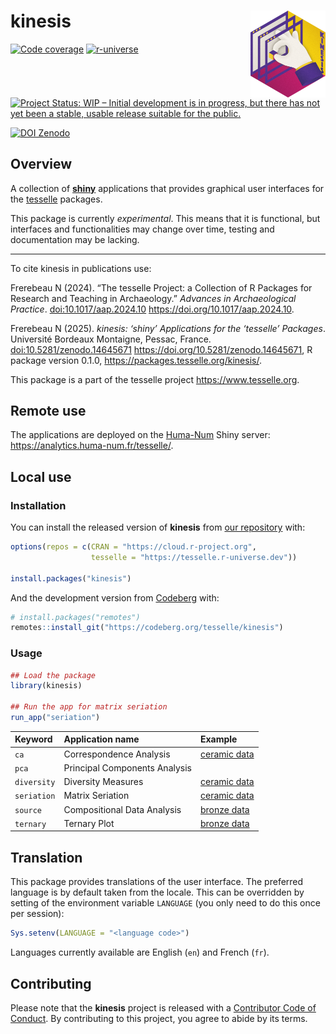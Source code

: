
<!-- README.md is generated from README.Rmd. Please edit that file -->

# kinesis <img width=120px src="man/figures/logo.png" align="right" />

<!-- badges: start -->

[![Code
coverage](https://packages.tesselle.org/kinesis/coverage/badge.svg)](https://packages.tesselle.org/kinesis/coverage/)
<a href="https://tesselle.r-universe.dev/kinesis"
class="pkgdown-devel"><img
src="https://tesselle.r-universe.dev/badges/kinesis"
alt="r-universe" /></a>

[![Project Status: WIP – Initial development is in progress, but there
has not yet been a stable, usable release suitable for the
public.](https://www.repostatus.org/badges/latest/wip.svg)](https://www.repostatus.org/#wip)

[![DOI
Zenodo](https://zenodo.org/badge/DOI/10.5281/zenodo.14645671.svg)](https://doi.org/10.5281/zenodo.14645671)
<!-- badges: end -->

## Overview

A collection of [**shiny**](https://shiny.posit.co) applications that
provides graphical user interfaces for the
[tesselle](https://www.tesselle.org) packages.

This package is currently *experimental*. This means that it is
functional, but interfaces and functionalities may change over time,
testing and documentation may be lacking.

------------------------------------------------------------------------

To cite kinesis in publications use:

Frerebeau N (2024). “The tesselle Project: a Collection of R Packages
for Research and Teaching in Archaeology.” *Advances in Archaeological
Practice*. <doi:10.1017/aap.2024.10>
<https://doi.org/10.1017/aap.2024.10>.

Frerebeau N (2025). *kinesis: ‘shiny’ Applications for the ‘tesselle’
Packages*. Université Bordeaux Montaigne, Pessac, France.
<doi:10.5281/zenodo.14645671> <https://doi.org/10.5281/zenodo.14645671>,
R package version 0.1.0, <https://packages.tesselle.org/kinesis/>.

This package is a part of the tesselle project
<https://www.tesselle.org>.

## Remote use

The applications are deployed on the [Huma-Num](https://www.huma-num.fr)
Shiny server: <https://analytics.huma-num.fr/tesselle/>.

## Local use

### Installation

You can install the released version of **kinesis** from [our
repository](https://tesselle.r-universe.dev) with:

``` r
options(repos = c(CRAN = "https://cloud.r-project.org",
                  tesselle = "https://tesselle.r-universe.dev"))

install.packages("kinesis")
```

And the development version from [Codeberg](https://codeberg.org/) with:

``` r
# install.packages("remotes")
remotes::install_git("https://codeberg.org/tesselle/kinesis")
```

### Usage

``` r
## Load the package
library(kinesis)

## Run the app for matrix seriation
run_app("seriation")
```

| Keyword | Application name | Example |
|:---|:---|:---|
| `ca` | Correspondence Analysis | [ceramic data](https://analytics.huma-num.fr/tesselle/ca?data=https://codeberg.org/tesselle/folio/raw/branch/main/data-raw/zuni.csv) |
| `pca` | Principal Components Analysis |  |
| `diversity` | Diversity Measures | [ceramic data](https://analytics.huma-num.fr/tesselle/diversity?data=https://codeberg.org/tesselle/folio/raw/branch/main/data-raw/zuni.csv) |
| `seriation` | Matrix Seriation | [ceramic data](https://analytics.huma-num.fr/tesselle/seriation?data=https://codeberg.org/tesselle/folio/raw/branch/main/data-raw/zuni.csv) |
| `source` | Compositional Data Analysis | [bronze data](https://analytics.huma-num.fr/tesselle/source?data=https://codeberg.org/tesselle/folio/raw/branch/main/data-raw/bronze.csv) |
| `ternary` | Ternary Plot | [bronze data](https://analytics.huma-num.fr/tesselle/ternary?data=https://codeberg.org/tesselle/folio/raw/branch/main/data-raw/bronze.csv) |

## Translation

This package provides translations of the user interface. The preferred
language is by default taken from the locale. This can be overridden by
setting of the environment variable `LANGUAGE` (you only need to do this
once per session):

``` r
Sys.setenv(LANGUAGE = "<language code>")
```

Languages currently available are English (`en`) and French (`fr`).

## Contributing

Please note that the **kinesis** project is released with a [Contributor
Code of Conduct](https://www.tesselle.org/conduct.html). By contributing
to this project, you agree to abide by its terms.
